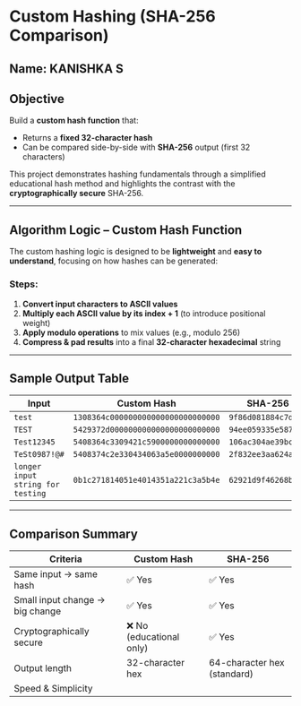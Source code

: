 #  Custom Hashing (SHA-256 Comparison)

##  Name: KANISHKA S

##  Objective

Build a **custom hash function** that:
- Returns a **fixed 32-character hash**
- Can be compared side-by-side with **SHA-256** output (first 32 characters)

This project demonstrates hashing fundamentals through a simplified educational hash method and highlights the contrast with the **cryptographically secure** SHA-256.

---

##  Algorithm Logic – Custom Hash Function

The custom hashing logic is designed to be **lightweight** and **easy to understand**, focusing on how hashes can be generated:

###  Steps:
1. **Convert input characters to ASCII values**
2. **Multiply each ASCII value by its index + 1** (to introduce positional weight)
3. **Apply modulo operations** to mix values (e.g., modulo 256)
4. **Compress & pad results** into a final **32-character hexadecimal** string


---

##  Sample Output Table

| Input                       | Custom Hash                        | SHA-256 (first 32 chars)             |
|----------------------------|-------------------------------------|--------------------------------------|
| `test`                     | `1308364c000000000000000000000000` | `9f86d081884c7d659a2feaa0c55ad015`   |
| `TEST`                     | `5429372d000000000000000000000000` | `94ee059335e587e501cc4bf90613e081`   |
| `Test12345`                | `5408364c3309421c5900000000000000` | `106ac304ae39bc4029db0faf0d1734bd`   |
| `TeSt0987!@#`              | `5408374c2e330434063a5e0000000000` | `2f832ee3aa624a85ed85a7c068c61185`   |
| `longer input string for testing` | `0b1c271814051e4014351a221c3a5b4e` | `62921d9f46268b5bdc49a3c2d5193622`   |

---

##  Comparison Summary

| Criteria                     | Custom Hash                  | SHA-256                      |
|-----------------------------|------------------------------|------------------------------|
| Same input → same hash      | ✅ Yes                        | ✅ Yes                        |
| Small input change → big change | ✅ Yes                    | ✅ Yes                        |
| Cryptographically secure    | ❌ No (educational only)      | ✅ Yes                        |
| Output length               | 32-character hex             | 64-character hex (standard)  |
| Speed & Simplicity

